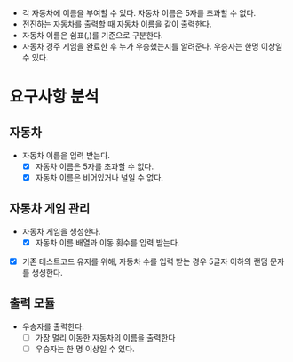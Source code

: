 - 각 자동차에 이름을 부여할 수 있다. 자동차 이름은 5자를 초과할 수 없다.
- 전진하는 자동차를 출력할 때 자동차 이름을 같이 출력한다.
- 자동차 이름은 쉼표(,)를 기준으로 구분한다.
- 자동차 경주 게임을 완료한 후 누가 우승했는지를 알려준다. 우승자는 한명 이상일 수 있다.


# 요구사항 분석
## 자동차
- 자동차 이름을 입력 받는다.
  - [x] 자동차 이름은 5자를 초과할 수 없다.
  - [x] 자동차 이름은 비어있거나 널일 수 없다.

## 자동차 게임 관리
- 자동차 게임을 생성한다.
  - [x] 자동차 이름 배열과 이동 횟수를 입력 받는다.
- [x] 기존 테스트코드 유지를 위해, 자동차 수를 입력 받는 경우 5글자 이하의 랜덤 문자를 생성한다.

## 출력 모듈
- 우승자를 출력한다.
  - [ ] 가장 멀리 이동한 자동차의 이름을 출력한다
  - [ ] 우승자는 한 명 이상일 수 있다.
